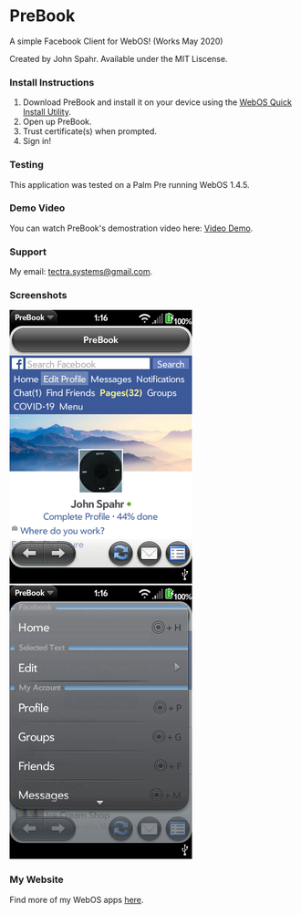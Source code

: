 # PreBook
A simple Facebook Client for WebOS! (Works May 2020)

Created by John Spahr. Available under the MIT Liscense.

### Install Instructions
1. Download PreBook and install it on your device using the [WebOS Quick Install Utility](https://github.com/JayCanuck/webos-quick-install/releases).
2. Open up PreBook.
3. Trust certificate(s) when prompted.
4. Sign in!

### Testing
This application was tested on a Palm Pre running WebOS 1.4.5.

### Demo Video
You can watch PreBook's demostration video here: [Video Demo](https://youtu.be/pge9Pk1fpj8).

### Support
My email: tectra.systems@gmail.com.

### Screenshots
![Profile](https://github.com/JohnSpahr/PreBook/blob/master/Screenshots/profile.png?raw=true) ![Menu](https://github.com/JohnSpahr/PreBook/blob/master/Screenshots/menu%201.png?raw=true)

### My Website
Find more of my WebOS apps [here](https://tectrasystems.org/webos-apps).
